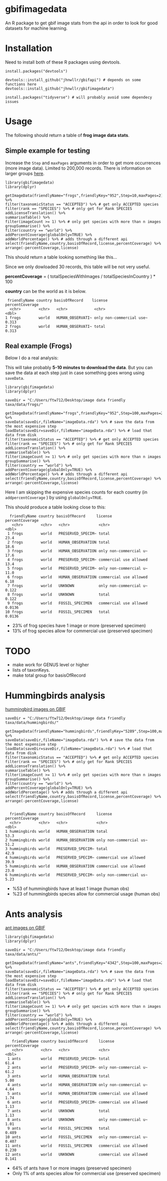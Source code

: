 
# gbifimagedata

An R package to get gbif image stats from the api in order to look for good datasets for machine learning. 


# Installation  

Need to install both of these R packages using devtools. 

```
install.packages("devtools")

devtools::install_github("jhnwllr/gbifapi") # depends on some functions here
devtools::install_github("jhnwllr/gbifimagedata")

install.packages("tidyverse") # will probably avoid some dependecy issues
```

# Usage 

The following should return a table of **frog image data stats**. 

## Simple example for testing 

Increase the `Step` and `maxPages` arguments in order to get more occurrences (more image data). Limited to 200,000 records. There is information on larger groups [here](https://jhnwllr.github.io/charts/percentCoverageTable). 

```
library(gbifimagedata)
library(dplyr)

getImageData(friendlyName="frogs",friendlyKey="952",Step=10,maxPages=2) %>% 
filter(taxonomicStatus == "ACCEPTED") %>% # get only ACCEPTED species
filter(rank == "SPECIES") %>% # only get for Rank SPECIES
addLicenseTranslation() %>%
summariseTable() %>%
filter(imageCount >= 1) %>% # only get species with more than n images
groupSummarise() %>%
filter(country == "world") %>% 
addPercentCoverage(globalOnly=TRUE) %>%
addWorldPercentage() %>% # adds through a different api
select(friendlyName,country,basisOfRecord,license,percentCoverage) %>%  
arrange(-percentCoverage,license)

```

This should return a table looking something like this... 

Since we only dowloaded 30 records, this table will be not very useful. 

**percentCoverage** = ( totalSpeciesWithImages / totalSpeciesInCountry ) * 100

**country** can be the world as it is below. 

```
 friendlyName country basisOfRecord    license                  percentCoverage
  <chr>        <chr>   <chr>            <chr>                              <dbl>
1 frogs        world   HUMAN_OBSERVATI~ only non-commercial use~           0.313
2 frogs        world   HUMAN_OBSERVATI~ total                              0.313

```

## Real example (Frogs)

Below I do a real analysis: 

This will take probably **5-10 minutes to download the data**. But you can save the data at each step just in case something goes wrong using `saveData`. 

```
library(gbifimagedata)
library(dplyr)

saveDir = "C:/Users/ftw712/Desktop/image data friendly taxa/data/frogs/"

getImageData(friendlyName="frogs",friendlyKey="952",Step=100,maxPages=2000) %>% 
saveData(saveDir,fileName="imageData.rda") %>% # save the data from the most expensive step
loadData(saveDir=saveDir,fileName="imageData.rda") %>% # load that data from disk
filter(taxonomicStatus == "ACCEPTED") %>% # get only ACCEPTED species
filter(rank == "SPECIES") %>% # only get for Rank SPECIES
addLicenseTranslation() %>%
summariseTable() %>%
filter(imageCount >= 1) %>% # only get species with more than n images
groupSummarise() %>%
filter(country == "world") %>% 
addPercentCoverage(globalOnly=TRUE) %>%
addWorldPercentage() %>% # adds through a different api
select(friendlyName,country,basisOfRecord,license,percentCoverage) %>%  
arrange(-percentCoverage,license)
```

Here I am skipping the expensive species counts for each country (in `addpercentCoverage` ) by using `globalOnly=TRUE`. 

This should produce a table looking close to this: 

```
  friendlyName country basisOfRecord     license                percentCoverage
   <chr>        <chr>   <chr>             <chr>                            <dbl>
 1 frogs        world   PRESERVED_SPECIM~ total                          23.4   
 2 frogs        world   HUMAN_OBSERVATION total                          18.6   
 3 frogs        world   HUMAN_OBSERVATION only non-commercial u~         17.6   
 4 frogs        world   PRESERVED_SPECIM~ commercial use allowed         13.4   
 5 frogs        world   PRESERVED_SPECIM~ only non-commercial u~         11.0   
 6 frogs        world   HUMAN_OBSERVATION commercial use allowed          6.18  
 7 frogs        world   UNKNOWN           only non-commercial u~          0.122 
 8 frogs        world   UNKNOWN           total                           0.122 
 9 frogs        world   FOSSIL_SPECIMEN   commercial use allowed          0.0136
10 frogs        world   FOSSIL_SPECIMEN   total                           0.0136

```

* 23% of frog species have 1 image or more (preserved specimen)
* 13% of frog species allow for commercial use (preserved specimen)

# TODO 

* make work for GENUS level or higher
* lists of taxonKeys. 
* make total group for basisOfRecord 

# Hummingbirds analysis

[hummingbird images on GBIF](https://www.gbif.org/occurrence/gallery?media_type=StillImage&taxon_key=5289&advanced=1)


```
saveDir = "C:/Users/ftw712/Desktop/image data friendly taxa/data/hummingbirds/"

getImageData(friendlyName="hummingbirds",friendlyKey="5289",Step=100,maxPages=2000) %>% 
saveData(saveDir,fileName="imageData.rda") %>% # save the data from the most expensive step
loadData(saveDir=saveDir,fileName="imageData.rda") %>% # load that data from disk
filter(taxonomicStatus == "ACCEPTED") %>% # get only ACCEPTED species
filter(rank == "SPECIES") %>% # only get for Rank SPECIES
addLicenseTranslation() %>%
summariseTable() %>%
filter(imageCount >= 1) %>% # only get species with more than n images
groupSummarise() %>%
filter(country == "world") %>% 
addPercentCoverage(globalOnly=TRUE) %>%
addWorldPercentage() %>% # adds through a different api
select(friendlyName,country,basisOfRecord,license,percentCoverage) %>%  
arrange(-percentCoverage,license)

```

```

  friendlyName country basisOfRecord     license                 percentCoverage
  <chr>        <chr>   <chr>             <chr>                             <dbl>
1 hummingbirds world   HUMAN_OBSERVATION total                             53.3 
2 hummingbirds world   HUMAN_OBSERVATION only non-commercial us~           51.2 
3 hummingbirds world   PRESERVED_SPECIM~ total                             42.9 
4 hummingbirds world   PRESERVED_SPECIM~ commercial use allowed            39.9 
5 hummingbirds world   HUMAN_OBSERVATION commercial use allowed            23.0 
6 hummingbirds world   PRESERVED_SPECIM~ only non-commercial us~            5.23
```

* %53 of hummingbirds have at least 1 image (human obs)
* %23 of hummingbirds species allow for commercial usage (human obs)

# Ants analysis 

[ant images on GBIF](https://www.gbif.org/occurrence/gallery?media_type=StillImage&taxon_key=4342&advanced=1)

```
library(gbifimagedata)
library(dplyr)

saveDir = "C:/Users/ftw712/Desktop/image data friendly taxa/data/ants/"

getImageData(friendlyName="ants",friendlyKey="4342",Step=100,maxPages=2000) %>% 
saveData(saveDir,fileName="imageData.rda") %>% # save the data from the most expensive step
loadData(saveDir=saveDir,fileName="imageData.rda") %>% # load that data from disk
filter(taxonomicStatus == "ACCEPTED") %>% # get only ACCEPTED species
filter(rank == "SPECIES") %>% # only get for Rank SPECIES
addLicenseTranslation() %>%
summariseTable() %>%
filter(imageCount >= 1) %>% # only get species with more than n images
groupSummarise() %>%
filter(country == "world") %>% 
addPercentCoverage(globalOnly=TRUE) %>%
addWorldPercentage() %>% # adds through a different api
select(friendlyName,country,basisOfRecord,license,percentCoverage) %>%  
arrange(-percentCoverage,license)
```


```
   friendlyName country basisOfRecord     license                percentCoverage
   <chr>        <chr>   <chr>             <chr>                            <dbl>
 1 ants         world   PRESERVED_SPECIM~ total                           61.4  
 2 ants         world   PRESERVED_SPECIM~ only non-commercial u~          61.2  
 3 ants         world   HUMAN_OBSERVATION total                            5.00 
 4 ants         world   HUMAN_OBSERVATION only non-commercial u~           4.64 
 5 ants         world   HUMAN_OBSERVATION commercial use allowed           1.74 
 6 ants         world   PRESERVED_SPECIM~ commercial use allowed           1.13 
 7 ants         world   UNKNOWN           total                            1.13 
 8 ants         world   UNKNOWN           only non-commercial u~           1.01 
 9 ants         world   FOSSIL_SPECIMEN   total                            0.489
10 ants         world   FOSSIL_SPECIMEN   only non-commercial u~           0.407
11 ants         world   FOSSIL_SPECIMEN   commercial use allowed           0.230
12 ants         world   UNKNOWN           commercial use allowed           0.141
```

* 64% of ants have 1 or more images (preserved specimen)
* Only 1% of ants species allow for commercial use (preserved specimen)
